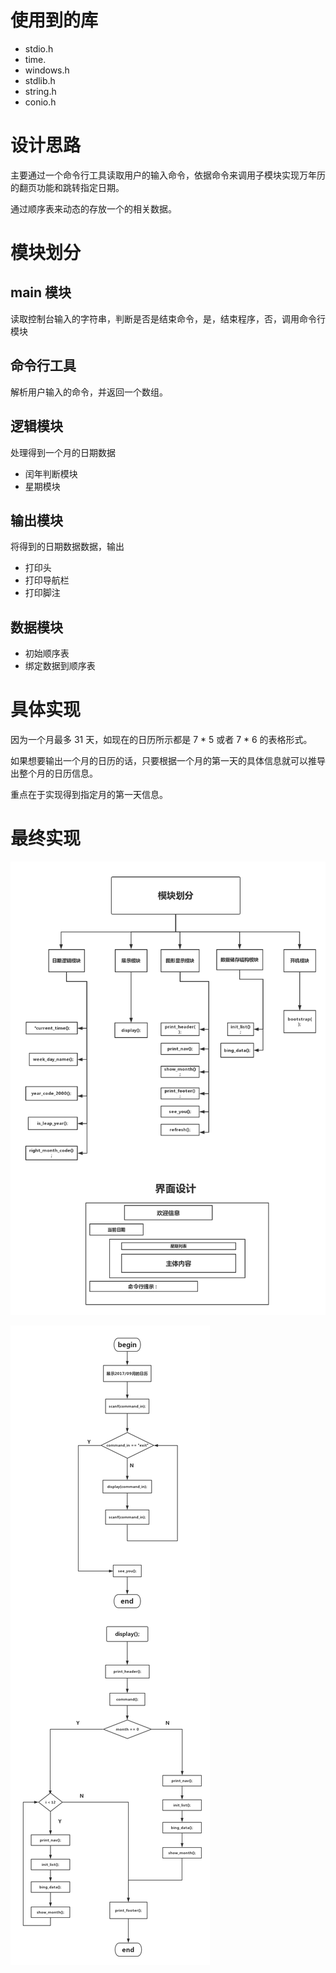# 使用到的库
+   stdio.h
+   time.
+   windows.h
+   stdlib.h
+   string.h
+   conio.h

# 设计思路

主要通过一个命令行工具读取用户的输入命令，依据命令来调用子模块实现万年历的翻页功能和跳转指定日期。

通过顺序表来动态的存放一个的相关数据。

# 模块划分
## main 模块

读取控制台输入的字符串，判断是否是结束命令，是，结束程序，否，调用命令行模块

## 命令行工具

解析用户输入的命令，并返回一个数组。


## 逻辑模块

处理得到一个月的日期数据

+   闰年判断模块
+   星期模块

## 输出模块

将得到的日期数据数据，输出

+   打印头 
+   打印导航栏
+   打印脚注

## 数据模块

+   初始顺序表
+   绑定数据到顺序表
# 具体实现

因为一个月最多 31 天，如现在的日历所示都是 7 * 5 或者 7 * 6 的表格形式。

如果想要输出一个月的日历的话，只要根据一个月的第一天的具体信息就可以推导出整个月的日历信息。

重点在于实现得到指定月的第一天信息。

# 最终实现

![](./万年历结构设计.png)

![](./模块关系.png)